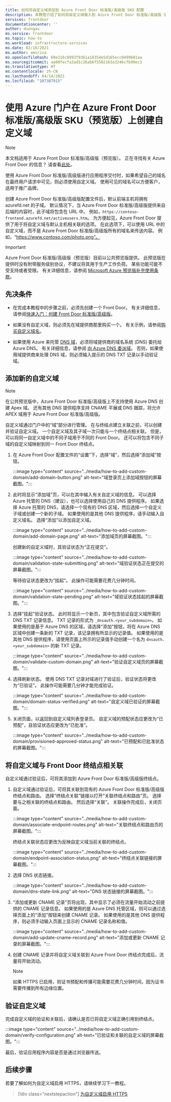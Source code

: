 ```yaml
---
title: 如何将自定义域添加到 Azure Front Door 标准版/高级版 SKU 配置
description: 本教程介绍了如何将自定义域载入到 Azure Front Door 标准版/高级版 SKU 中。
services: frontdoor
documentationcenter: ''
author: duongau
ms.service: frontdoor
ms.topic: how-to
ms.workload: infrastructure-services
ms.date: 02/18/2021
ms.author: amsriva
ms.openlocfilehash: 69e216c8893f9361a18354e5d165ecc0499601aa
ms.sourcegitcommit: aa00fecfa3ad1c26ab6f5502163a3246cfb99ec3
ms.translationtype: HT
ms.contentlocale: zh-CN
ms.lasthandoff: 04/14/2021
ms.locfileid: "107387915"
---
```

# <a name="create-a-custom-domain-on-azure-front-door-standardpremium-sku-preview-using-the-azure-portal"></a>使用 Azure 门户在 Azure Front Door 标准版/高级版 SKU（预览版）上创建自定义域

> [!Note]
> 本文档适用于 Azure Front Door 标准版/高级版（预览版）。 正在寻找有关 Azure Front Door 的信息？ 请查看[此处](../front-door-overview.md)。

使用 Azure Front Door 标准版/高级版进行应用程序交付时，如果希望自己的域名在最终用户请求中可见，则必须使用自定义域。 使用可见的域名可以方便客户，适用于推广品牌。

创建 Azure Front Door 标准版/高级版配置文件后，默认前端主机将拥有 azurefd.net 的子域。 默认情况下，当 Azure Front Door 标准版/高级版提供来自后端的内容时，此子域将包含在 URL 中。 例如，`https://contoso-frontend.azurefd.net/activeusers.htm`。 为方便起见，Azure Front Door 提供了用于将自定义域与默认主机相关联的选项。 在此选项下，可以使用 URL 中的自定义域，而不是 Azure Front Door 标准版/高级版所有的域名来传送内容。 例如，“https://www.contoso.com/photo.png”。

> [!IMPORTANT]
> Azure Front Door 标准版/高级版（预览版）目前以公共预览版提供。
> 此预览版在提供时没有附带服务级别协议，不建议将其用于生产工作负荷。 某些功能可能不受支持或者受限。
> 有关详细信息，请参阅 [Microsoft Azure 预览版补充使用条款](https://azure.microsoft.com/support/legal/preview-supplemental-terms/)。

## <a name="prerequisites"></a>先决条件
* 在完成本教程中的步骤之前，必须先创建一个 Front Door。 有关详细信息，请参阅[快速入门：创建 Front Door 标准版/高级版](create-front-door-portal.md)。

* 如果没有自定义域，则必须先在域提供商那里购买一个。 有关示例，请参阅[购买自定义域名](../../app-service/manage-custom-dns-buy-domain.md)。

* 如果使用 Azure 来托管 [DNS 域](../../dns/dns-overview.md)，必须将域提供商的域名系统 (DNS) 委托给 Azure DNS。 有关详细信息，请参阅 [向 Azure DNS 委派域](../../dns/dns-delegate-domain-azure-dns.md)。 否则，如果使用域提供商来处理 DNS 域，则必须输入提示的 DNS TXT 记录以手动验证域。

## <a name="add-a-new-custom-domain"></a>添加新的自定义域

> [!NOTE]
> 在公共预览版中，Azure Front Door 标准版/高级版上不支持使用 Azure DNS 创建 Apex 域。 还有其他 DNS 提供程序支持 CNAME 平展或 DNS 跟踪，将允许 APEX 域用于 Azure Front Door 标准版/高级版。

自定义域通过门户中的“域”部分进行管理。 在与终结点建立关联之前，可以创建并验证自定义域。 一个自定义域及其子域一次只能与一个终结点相关联。 但是，可以将同一自定义域中的不同子域用于不同的 Front Door。 还可以将包含不同子域的自定义域映射到同一 Front Door 终结点。

1. 在 Azure Front Door 配置文件的“设置”下，选择“域”，然后选择“添加域”按钮。

    :::image type="content" source="../media/how-to-add-custom-domain/add-domain-button.png" alt-text="域登录页上添加域按钮的屏幕截图。":::

1. 此时将显示“添加域”页，可以在其中输入有关自定义域的信息。 可以选择 Azure 托管的 DNS（建议），也可以选择使用自己的 DNS 提供程序。 如果选择 Azure 托管的 DNS，请选择一个现有的 DNS 区域，然后选择一个自定义子域或创建一个新的子域。 如果使用的是其他 DNS 提供程序，请手动输入自定义域名。 选择“添加”以添加自定义域。

    :::image type="content" source="../media/how-to-add-custom-domain/add-domain-page.png" alt-text="添加域页的屏幕截图。":::

    创建新的自定义域时，其验证状态为“正在提交”。

    :::image type="content" source="../media/how-to-add-custom-domain/validation-state-submitting.png" alt-text="域验证状态正在提交的屏幕截图。":::

    等待验证状态更改为“挂起”。 此操作可能需要花费几分钟时间。

    :::image type="content" source="../media/how-to-add-custom-domain/validation-state-pending.png" alt-text="域验证状态挂起的屏幕截图。":::

1. 选择“挂起”验证状态。 此时将显示一个新页，其中包含验证自定义域所需的 DNS TXT 记录信息。 TXT 记录的形式为 `_dnsauth.<your_subdomain>`。 如果使用的是基于 Azure DNS 的区域，请选择“添加”按钮，将在 Azure DNS 区域中创建一条新的 TXT 记录，该记录拥有所显示的记录值。 如果使用的是其他 DNS 提供程序，请使用页面上所示的记录值手动创建一个名为 `dnsauth.<your_subdomain>` 的新 TXT 记录。

    :::image type="content" source="../media/how-to-add-custom-domain/validate-custom-domain.png" alt-text="验证自定义域页的屏幕截图。":::

1. 选择刷新状态。 使用 DNS TXT 记录对域进行了验证后，验证状态将更改为“已验证”。 此操作可能需要几分钟才能完成验证。

    :::image type="content" source="../media/how-to-add-custom-domain/domain-status-verified.png" alt-text="自定义域已验证的屏幕截图。":::

1. 关闭页面，以返回到自定义域列表登录页。 自定义域的预配状态应更改为“已预配”，且验证状态应更改为“已批准”。

    :::image type="content" source="../media/how-to-add-custom-domain/provisioned-approved-status.png" alt-text="已预配和已批准状态的屏幕截图。":::

## <a name="associate-the-custom-domain-with-your-front-door-endpoint"></a>将自定义域与 Front Door 终结点相关联

自定义域通过验证后，可将其添加到 Azure Front Door 标准版/高级版终结点。

1. 自定义域通过验证后，可将其关联到现有的 Azure Front Door 标准版/高级版终结点和路由。 选择“终结点关联”链接以打开“关联终结点和路由”页。 选择要与之相关联的终结点和路由。 然后选择“关联”。 关联操作完成后，关闭页面。

    :::image type="content" source="../media/how-to-add-custom-domain/associate-endpoint-routes.png" alt-text="关联终结点和路由页的屏幕截图。":::

    终结点关联状态应更改为反映自定义域当前关联的终结点。 

    :::image type="content" source="../media/how-to-add-custom-domain/endpoint-association-status.png" alt-text="终结点关联链接的屏幕截图。":::

1. 选择 DNS 状态链接。

    :::image type="content" source="../media/how-to-add-custom-domain/dns-state-link.png" alt-text="DNS 状态链接的屏幕截图。":::

1. “添加或更新 CNAME 记录”页将出现，其中显示了必须在流量开始流动之前提供的 CNAME 记录信息。 如果使用的是 Azure DNS 托管区域，则可以通过选择页面上的“添加”按钮来创建 CNAME 记录。 如果使用的是其他 DNS 提供程序，则必须手动输入页面上显示的 CNAME 记录名称和值。

    :::image type="content" source="../media/how-to-add-custom-domain/add-update-cname-record.png" alt-text="添加或更新 CNAME 记录的屏幕截图。":::

1. 创建 CNAME 记录并将自定义域关联到 Azure Front Door 终结点完成后，流量将开始流动。

    > [!NOTE]
    > 如果 HTTPS 已启用，则证书预配和传播可能需要花费几分钟时间，因为证书需要传播到所有边缘位置。 

## <a name="verify-the-custom-domain"></a>验证自定义域

完成自定义域的验证和关联后，请确认是否已将自定义域正确引用到终结点。

:::image type="content" source="../media/how-to-add-custom-domain/verify-configuration.png" alt-text="已验证和关联的自定义域的屏幕截图。":::

最后，验证应用程序内容是否是通过浏览器传送。

## <a name="next-steps"></a>后续步骤

若要了解如何为自定义域启用 HTTPS，请继续学习下一教程。

> [!div class="nextstepaction"]
> [为自定义域启用 HTTPS]()
